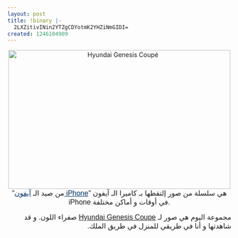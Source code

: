 ```yaml
---
layout: post
title: !binary |-
  2LXZitivINin2YTZgCDYotmK2YHZiNmGIDI=
created: 1246104909
---
```

<div style="text-align: center;">
  <a href="http://www.flickr.com/photos/35968034@N06/3664414947/" title="Hyundai Genesis Coupé by Yousef.Raffah.com, on Flickr"><img src="http://farm4.static.flickr.com/3568/3665219510_33b8ccab95.jpg" width="500" height="313" alt="Hyundai Genesis Coupé" /></a><br />
  <span style="font-family: 'Lucida Grande', sans-serif; font-size: 16px; line-height: 20px;">"من صيد الـ <a href="http://www.apple.com/iphone" style="text-decoration: underline; color: #003366;">آيفون iPhone</a>" هي سلسلة من صور إلتقطها بـ كاميرا الـ آيفون iPhone في أوقات و أماكن مختلفة.</span><br />
</div>
<p style="direction: rtl; text-align: right;"></p>
<p style="direction: rtl; text-align: right;"><span style="font-family: 'Lucida Grande', sans-serif; font-size: 16px; line-height: 20px;">مجموعة اليوم هي صور لـ <a href="http://www.hyundaigenesis.com/coupe/">Hyundai Genesis Coupe</a> صفراء اللون. و قد شاهدتها و أنا في طريقي للمنزل في طريق الملك.</span><br /></p>
<p style="direction: rtl; text-align: center;"><br /></p>
